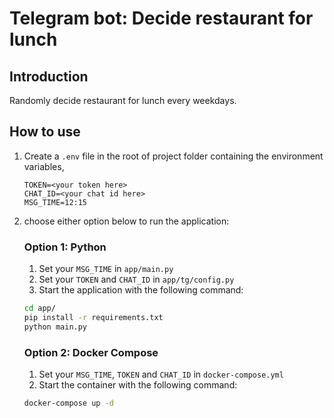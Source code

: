 # Telegram bot: Decide restaurant for lunch

## Introduction

Randomly decide restaurant for lunch every weekdays.

## How to use

1. Create a `.env` file in the root of project folder containing the environment variables, 

    ```
    TOKEN=<your token here>
    CHAT_ID=<your chat id here>
    MSG_TIME=12:15
    ```

2.  choose either option below to run the application:

    ### Option 1: Python

    1. Set your `MSG_TIME` in `app/main.py`
    2. Set your `TOKEN` and `CHAT_ID` in `app/tg/config.py`
    3. Start the application with the following command:

    ```sh
    cd app/
    pip install -r requirements.txt
    python main.py
    ```

    ### Option 2: Docker Compose

    1. Set your `MSG_TIME`, `TOKEN` and `CHAT_ID` in `docker-compose.yml`
    2. Start the container with the following command:

    ```sh
    docker-compose up -d
    ```
